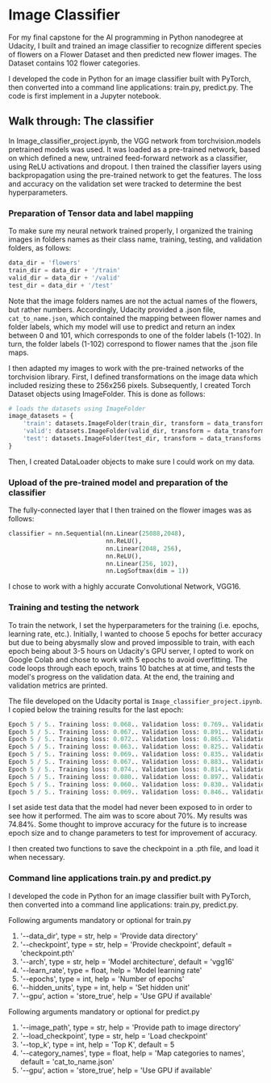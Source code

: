 # Image Classifier

For my final capstone for the AI programming in Python nanodegree at Udacity, I built and trained an image classifier to recognize different species of flowers on a Flower Dataset and then predicted new flower images. The Dataset contains 102 flower categories.

I developed the code in Python for an image classifier built with PyTorch, then converted into a command line applications: train.py, predict.py. The code is first implement in a Jupyter notebook.

## Walk through: The classifier

In Image_classifier_project.ipynb, the VGG network from torchvision.models pretrained models was used. It was loaded as a pre-trained network, based on which defined a new, untrained feed-forward network as a classifier, using ReLU activations and dropout. I then trained the classifier layers using backpropagation using the pre-trained network to get the features. The loss and accuracy on the validation set were tracked to determine the best hyperparameters.

### Preparation of Tensor data and label mappiing
To make sure my neural network trained properly, I organized the training images in folders names as their class name, training, testing, and validation folders, as follows:

```python
data_dir = 'flowers'
train_dir = data_dir + '/train'
valid_dir = data_dir + '/valid'
test_dir = data_dir + '/test'
```


Note that the image folders names are not the actual names of the flowers, but rather numbers. Accordingly, Udacity provided a .json file, `cat_to_name.json`, which contained the mapping between flower names and folder labels, which my model will use to predict and return an index between 0 and 101, which corresponds to one of the folder labels (1-102). In turn, the folder labels (1-102) correspond to flower names that the .json file maps.

I then adapted my images to work with the pre-trained networks of the torchvision library. First, I defined transformations on the image data which included resizing these to 256x256 pixels. Subsequently, I created Torch Dataset objects using ImageFolder. This is done as follows:

```python
# loads the datasets using ImageFolder
image_datasets = {
    'train': datasets.ImageFolder(train_dir, transform = data_transforms['train']),
    'valid': datasets.ImageFolder(valid_dir, transform = data_transforms['valid']),
    'test': datasets.ImageFolder(test_dir, transform = data_transforms['test'])
}
```

Then, I created DataLoader objects to make sure I could work on my data. 

### Upload of the pre-trained model and preparation of the classifier

The fully-connected layer that I then trained on the flower images was as follows:

```python
classifier = nn.Sequential(nn.Linear(25088,2048),
                           nn.ReLU(),
                           nn.Linear(2048, 256),
                           nn.ReLU(),
                           nn.Linear(256, 102),
                           nn.LogSoftmax(dim = 1))
```

I chose to work with a highly accurate Convolutional Network, VGG16.

### Training and testing the network

To train the network, I set the hyperparameters for the training (i.e. epochs, learning rate, etc.). Initially, I wanted to choose 5 epochs for better accuracy but due to being abysmally slow and proved impossible to train, with each epoch being about 3-5 hours on Udacity's GPU server, I opted to work on Google Colab and chose to work with 5 epochs to avoid overfitting. The code loops through each epoch, trains 10 batches at at time, and tests the model's progress on the validation data. At the end, the training and validation metrics are printed.

The file developed on the Udacity portal is `Image_classifier_project.ipynb`. I copied below the training results for the last epoch:

```python
Epoch 5 / 5.. Training loss: 0.068.. Validation loss: 0.769.. Validation accuracy: 0.790
Epoch 5 / 5.. Training loss: 0.067.. Validation loss: 0.891.. Validation accuracy: 0.771
Epoch 5 / 5.. Training loss: 0.072.. Validation loss: 0.865.. Validation accuracy: 0.782
Epoch 5 / 5.. Training loss: 0.063.. Validation loss: 0.825.. Validation accuracy: 0.784
Epoch 5 / 5.. Training loss: 0.069.. Validation loss: 0.835.. Validation accuracy: 0.762
Epoch 5 / 5.. Training loss: 0.067.. Validation loss: 0.883.. Validation accuracy: 0.783
Epoch 5 / 5.. Training loss: 0.074.. Validation loss: 0.814.. Validation accuracy: 0.783
Epoch 5 / 5.. Training loss: 0.080.. Validation loss: 0.897.. Validation accuracy: 0.750
Epoch 5 / 5.. Training loss: 0.060.. Validation loss: 0.830.. Validation accuracy: 0.775
Epoch 5 / 5.. Training loss: 0.069.. Validation loss: 0.846.. Validation accuracy: 0.780
```

I set aside test data that the model had never been exposed to in order to see how it performed. The aim was to score about 70%. My results was 74.84%. Some thought to improve accuracy for the future is to increase epoch size and to change parameters to test for improvement of accuracy.


I then created two functions to save the checkpoint in a .pth file, and load it when necessary.

### Command line applications train.py and predict.py

I developed the code in Python for an image classifier built with PyTorch, then converted into a command line applications: train.py, predict.py. 

Following arguments mandatory or optional for train.py 

1.	'--data_dir', type = str, help = 'Provide data directory'
2.	'--checkpoint', type = str, help = 'Provide checkpoint', default = 'checkpoint.pth'
3.	'--arch', type = str, help = 'Model architecture', default = 'vgg16'
4.	'--learn_rate', type = float, help = 'Model learning rate'
5.	'--epochs', type = int, help = 'Number of epochs'
6.	'--hidden_units', type = int, help = 'Set hidden unit'
7.	'--gpu', action = 'store_true', help = 'Use GPU if available'

Following arguments mandatory or optional for predict.py

1.	'--image_path', type = str, help = 'Provide path to image directory'
2.	'--load_checkpoint', type = str, help = 'Load checkpoint'
3.	'--top_k', type = int, help = 'Top K', default = 5
4.	'--category_names', type = float, help = 'Map categories to names', default = 'cat_to_name.json'
5.	'--gpu', action = 'store_true', help = 'Use GPU if available'

